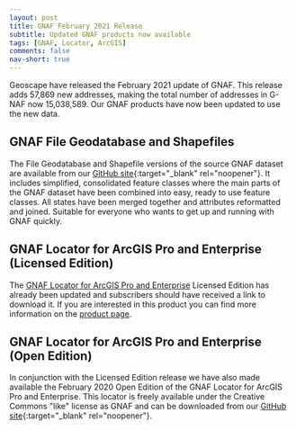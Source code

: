 ```yaml
---
layout: post
title: GNAF February 2021 Release
subtitle: Updated GNAF products now available
tags: [GNAF, Locator, ArcGIS]
comments: false
nav-short: true
---
```


Geoscape have released the February 2021 update of GNAF. This release adds 57,869 new addresses, making the total number of addresses in G-NAF now 15,038,589. Our GNAF products have now been updated to use the new data.

## GNAF File Geodatabase and Shapefiles
The File Geodatabase and Shapefile versions of the source GNAF dataset are available from our [GitHub site](https://github.com/mosaicgeospatial/gnaf-file-geodatabase-shapefile){:target="_blank" rel="noopener"}. It includes simplified, consolidated feature classes where the main parts of the GNAF dataset have been combined into easy, ready to use feature classes. All states have been merged together and attributes reformatted and joined. Suitable for everyone who wants to get up and running with GNAF quickly.

## GNAF Locator for ArcGIS Pro and Enterprise (Licensed Edition)
The [GNAF Locator for ArcGIS Pro and Enterprise](https://www.mosaicgeospatial.com/gnaf_locator) Licensed Edition has already been updated and subscribers should have received a link to download it. If you are interested in this product you can find more information on the [product page](https://www.mosaicgeospatial.com/gnaf_locator).

## GNAF Locator for ArcGIS Pro and Enterprise (Open Edition)
In conjunction with the Licensed Edition release we have also made available the February 2020 Open Edition of the GNAF Locator for ArcGIS Pro and Enterprise. This locator is freely available under the Creative Commons "like" license as GNAF and can be downloaded from our [GitHub site](https://github.com/mosaicgeospatial/gnaf-locator-for-arcgis){:target="_blank" rel="noopener"}.
